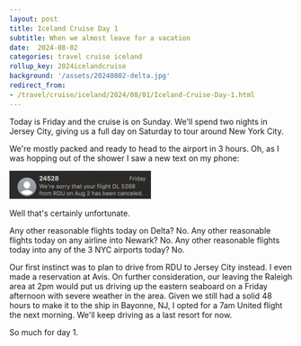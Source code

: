 ```yaml
---
layout: post
title: Iceland Cruise Day 1
subtitle: When we almost leave for a vacation
date:  2024-08-02
categories: travel cruise iceland
rollup_key: 2024icelandcruise
background: '/assets/20240802-delta.jpg'
redirect_from:
- /travel/cruise/iceland/2024/08/01/Iceland-Cruise-Day-1.html
---
```


Today is Friday and the cruise is on Sunday. We'll spend two nights in Jersey City, giving us a full day on Saturday to tour around New York City.

We're mostly packed and ready to head to the airport in 3 hours. Oh, as I was hopping out of the shower I saw a new text on my phone:

<img src="/assets/20240802-delta.jpg" width="50%">

Well that's certainly unfortunate.

Any other reasonable flights today on Delta? No.
Any other reasonable flights today on any airline into Newark? No.
Any other reasonable flights today into any of the 3 NYC airports today? No.

Our first instinct was to plan to drive from RDU to Jersey City instead. I even made a reservation at Avis. On further consideration, our leaving the Raleigh area at 2pm would put us driving up the eastern seaboard on a Friday afternoon with severe weather in the area. Given we still had a solid 48 hours to make it to the ship in Bayonne, NJ, I opted for a 7am United flight the next morning. We'll keep driving as a last resort for now.

So much for day 1.
